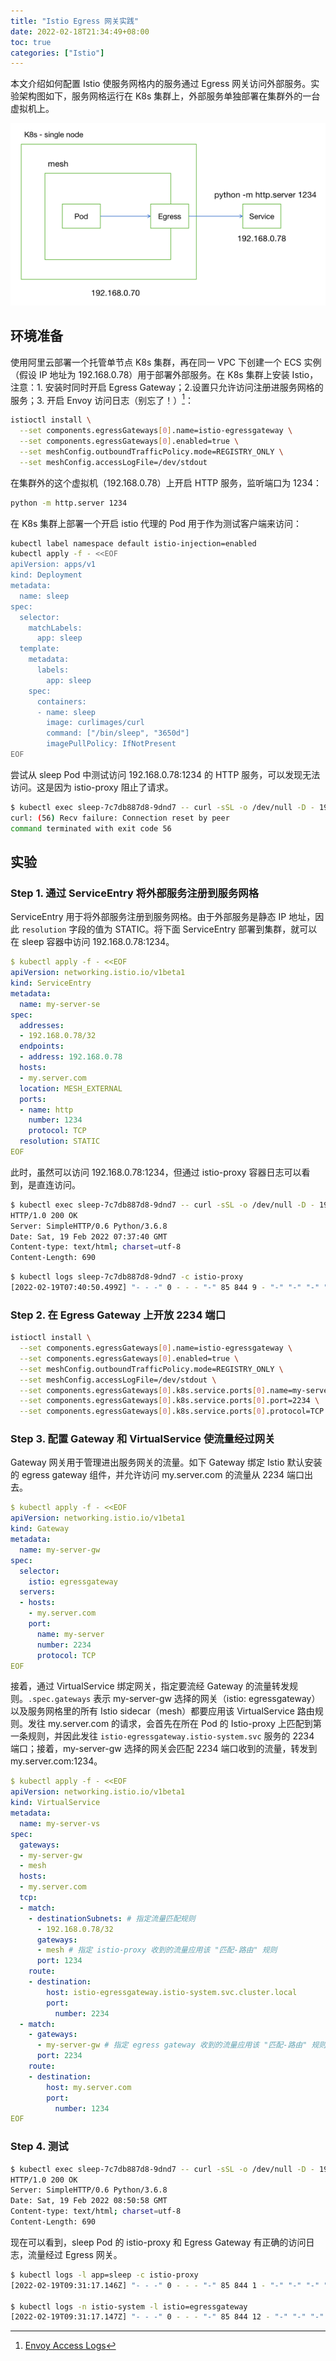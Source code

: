 ```yaml
---
title: "Istio Egress 网关实践"
date: 2022-02-18T21:34:49+08:00
toc: true
categories: ["Istio"]
---
```


本文介绍如何配置 Istio 使服务网格内的服务通过 Egress 网关访问外部服务。实验架构图如下，服务网格运行在 K8s 集群上，外部服务单独部署在集群外的一台虚拟机上。

![istio-egress-1](/images/istio-egress-1.png)

## 环境准备

使用阿里云部署一个托管单节点 K8s 集群，再在同一 VPC 下创建一个 ECS 实例（假设 IP 地址为 192.168.0.78）用于部署外部服务。在 K8s 集群上安装 Istio，注意：1. 安装时同时开启 Egress Gateway；2.设置只允许访问注册进服务网格的服务；3. 开启 Envoy 访问日志（别忘了！）[^1]：

```bash
istioctl install \
  --set components.egressGateways[0].name=istio-egressgateway \
  --set components.egressGateways[0].enabled=true \
  --set meshConfig.outboundTrafficPolicy.mode=REGISTRY_ONLY \
  --set meshConfig.accessLogFile=/dev/stdout
```

在集群外的这个虚拟机（192.168.0.78）上开启 HTTP 服务，监听端口为 1234：

```bash
python -m http.server 1234
```

在 K8s 集群上部署一个开启 istio 代理的 Pod 用于作为测试客户端来访问：

```bash
kubectl label namespace default istio-injection=enabled
kubectl apply -f - <<EOF
apiVersion: apps/v1
kind: Deployment
metadata:
  name: sleep
spec:
  selector:
    matchLabels:
      app: sleep
  template:
    metadata:
      labels:
        app: sleep
    spec:
      containers:
      - name: sleep
        image: curlimages/curl
        command: ["/bin/sleep", "3650d"]
        imagePullPolicy: IfNotPresent
EOF
```

尝试从 sleep Pod 中测试访问 192.168.0.78:1234 的 HTTP 服务，可以发现无法访问。这是因为 istio-proxy 阻止了请求。

```bash
$ kubectl exec sleep-7c7db887d8-9dnd7 -- curl -sSL -o /dev/null -D - 192.168.0.78:1234
curl: (56) Recv failure: Connection reset by peer
command terminated with exit code 56
```

## 实验

### Step 1. 通过 ServiceEntry 将外部服务注册到服务网格

ServiceEntry 用于将外部服务注册到服务网格。由于外部服务是静态 IP 地址，因此 `resolution` 字段的值为 STATIC。将下面 ServiceEntry 部署到集群，就可以在 sleep 容器中访问 192.168.0.78:1234。

```yaml
$ kubectl apply -f - <<EOF
apiVersion: networking.istio.io/v1beta1
kind: ServiceEntry
metadata:
  name: my-server-se
spec:
  addresses:
  - 192.168.0.78/32
  endpoints:
  - address: 192.168.0.78
  hosts:
  - my.server.com
  location: MESH_EXTERNAL
  ports:
  - name: http
    number: 1234
    protocol: TCP
  resolution: STATIC
EOF
```

此时，虽然可以访问 192.168.0.78:1234，但通过 istio-proxy 容器日志可以看到，是直连访问。

```bash
$ kubectl exec sleep-7c7db887d8-9dnd7 -- curl -sSL -o /dev/null -D - 192.168.0.78:1234
HTTP/1.0 200 OK
Server: SimpleHTTP/0.6 Python/3.6.8
Date: Sat, 19 Feb 2022 07:37:40 GMT
Content-type: text/html; charset=utf-8
Content-Length: 690
```

```bash
$ kubectl logs sleep-7c7db887d8-9dnd7 -c istio-proxy
[2022-02-19T07:40:50.499Z] "- - -" 0 - - - "-" 85 844 9 - "-" "-" "-" "-" "192.168.0.78:1234" outbound|1234||my.server.com 10.108.0.50:47780 192.168.0.78:1234 10.108.0.50:47778 - -
```

### Step 2. 在 Egress Gateway 上开放 2234 端口

```bash
istioctl install \
  --set components.egressGateways[0].name=istio-egressgateway \
  --set components.egressGateways[0].enabled=true \
  --set meshConfig.outboundTrafficPolicy.mode=REGISTRY_ONLY \
  --set meshConfig.accessLogFile=/dev/stdout \
  --set components.egressGateways[0].k8s.service.ports[0].name=my-server \
  --set components.egressGateways[0].k8s.service.ports[0].port=2234 \
  --set components.egressGateways[0].k8s.service.ports[0].protocol=TCP
```

### Step 3. 配置 Gateway 和 VirtualService 使流量经过网关

Gateway 网关用于管理进出服务网关的流量。如下 Gateway 绑定 Istio 默认安装的 egress gateway 组件，并允许访问 my.server.com 的流量从 2234 端口出去。

```yaml
$ kubectl apply -f - <<EOF
apiVersion: networking.istio.io/v1beta1
kind: Gateway
metadata:
  name: my-server-gw
spec:
  selector:
    istio: egressgateway
  servers:
  - hosts:
    - my.server.com
    port:
      name: my-server
      number: 2234
      protocol: TCP
EOF
```

接着，通过 VirtualService 绑定网关，指定要流经 Gateway 的流量转发规则。`.spec.gateways` 表示 my-server-gw 选择的网关（istio: egressgateway）以及服务网格里的所有 Istio sidecar（mesh）都要应用该 VirtualService 路由规则。发往 my.server.com 的请求，会首先在所在 Pod 的 Istio-proxy 上匹配到第一条规则，并因此发往 `istio-egressgateway.istio-system.svc` 服务的 2234 端口；接着，my-server-gw 选择的网关会匹配 2234 端口收到的流量，转发到 my.server.com:1234。

```yaml
$ kubectl apply -f - <<EOF
apiVersion: networking.istio.io/v1beta1
kind: VirtualService
metadata:
  name: my-server-vs
spec:
  gateways:
  - my-server-gw
  - mesh
  hosts:
  - my.server.com
  tcp:
  - match:
    - destinationSubnets: # 指定流量匹配规则
      - 192.168.0.78/32
      gateways: 
      - mesh # 指定 istio-proxy 收到的流量应用该 "匹配-路由" 规则 
      port: 1234
    route:
    - destination:
        host: istio-egressgateway.istio-system.svc.cluster.local
        port:
          number: 2234
  - match:
    - gateways: 
      - my-server-gw # 指定 egress gateway 收到的流量应用该 "匹配-路由" 规则 
      port: 2234
    route:
    - destination:
        host: my.server.com
        port:
          number: 1234
EOF
```

### Step 4. 测试

```bash
$ kubectl exec sleep-7c7db887d8-9dnd7 -- curl -sSL -o /dev/null -D - 192.168.0.78:1234
HTTP/1.0 200 OK
Server: SimpleHTTP/0.6 Python/3.6.8
Date: Sat, 19 Feb 2022 08:50:58 GMT
Content-type: text/html; charset=utf-8
Content-Length: 690
```

现在可以看到，sleep Pod 的 istio-proxy 和 Egress Gateway 有正确的访问日志，流量经过 Egress 网关。

```bash
$ kubectl logs -l app=sleep -c istio-proxy
[2022-02-19T09:31:17.146Z] "- - -" 0 - - - "-" 85 844 1 - "-" "-" "-" "-" "10.108.0.55:2234" outbound|2234||istio-egressgateway.istio-system.svc.cluster.local 10.108.0.56:33706 192.168.0.78:1234 10.108.0.56:50898 - -

$ kubectl logs -n istio-system -l istio=egressgateway
[2022-02-19T09:31:17.147Z] "- - -" 0 - - - "-" 85 844 12 - "-" "-" "-" "-" "192.168.0.78:1234" outbound|1234||my.server.com 10.108.0.55:49356 10.108.0.55:2234 10.108.0.56:33706 - -
```

[^1]: [Envoy Access Logs](https://istio.io/latest/docs/tasks/observability/logs/access-log/)